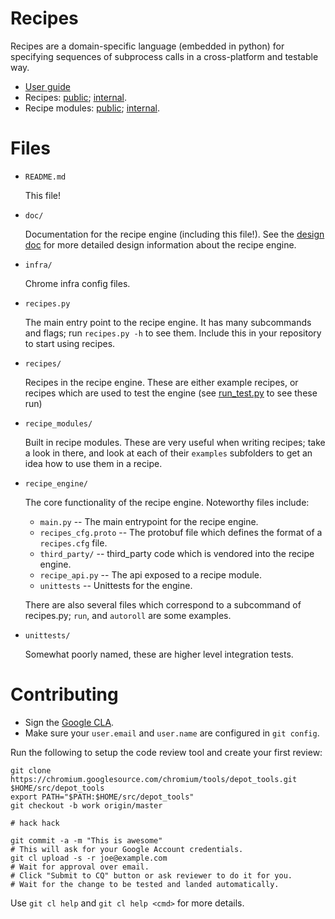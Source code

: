 # Recipes

Recipes are a domain-specific language (embedded in python) for specifying
sequences of subprocess calls in a cross-platform and testable way.

* [User guide](doc/user_guide.md)
* Recipes: [public](https://chromium.googlesource.com/chromium/tools/build.git/+/master/scripts/slave/recipes/);
  [internal](https://chrome-internal.googlesource.com/chrome/tools/build_limited/scripts/slave/+/master/recipes/).
* Recipe modules: [public](https://chromium.googlesource.com/chromium/tools/build.git/+/master/scripts/slave/recipe_modules/);
  [internal](https://chrome-internal.googlesource.com/chrome/tools/build_limited/scripts/slave/+/master/recipe_modules/).

# Files

*   `README.md`

    This file!

*   `doc/`

    Documentation for the recipe engine (including this file!).  See the
    [design doc](doc/design_doc.md) for more detailed design information about
    the recipe engine.

*   `infra/`

    Chrome infra config files.

*   `recipes.py`

    The main entry point to the recipe engine. It has many subcommands and
    flags; run `recipes.py -h` to see them. Include this in your repository
    to start using recipes.

*   `recipes/`

    Recipes in the recipe engine. These are either example recipes, or recipes
    which are used to test the engine (see
    [run_test.py](recipe_engine/unittests/run_test.py) to see these run)

*   `recipe_modules/`

    Built in recipe modules. These are very useful when writing recipes; take a
    look in there, and look at each of their `examples` subfolders to get an
    idea how to use them in a recipe.

*   `recipe_engine/`

    The core functionality of the recipe engine. Noteworthy files include:
    * `main.py` -- The main entrypoint for the recipe engine.
    * `recipes_cfg.proto` -- The protobuf file which defines the format of a
    `recipes.cfg` file.
    * `third_party/` -- third_party code which is vendored into the recipe
      engine.
    * `recipe_api.py` -- The api exposed to a recipe module.
    * `unittests` -- Unittests for the engine.

    There are also several files which correspond to a subcommand of recipes.py;
    `run`, and `autoroll` are some examples.

*   `unittests/`

    Somewhat poorly named, these are higher level integration tests.

# Contributing

  * Sign the [Google CLA](https://cla.developers.google.com/clas).
  * Make sure your `user.email` and `user.name` are configured in `git config`.

Run the following to setup the code review tool and create your first review:

    git clone https://chromium.googlesource.com/chromium/tools/depot_tools.git $HOME/src/depot_tools
    export PATH="$PATH:$HOME/src/depot_tools"
    git checkout -b work origin/master

    # hack hack

    git commit -a -m "This is awesome"
    # This will ask for your Google Account credentials.
    git cl upload -s -r joe@example.com
    # Wait for approval over email.
    # Click "Submit to CQ" button or ask reviewer to do it for you.
    # Wait for the change to be tested and landed automatically.

Use `git cl help` and `git cl help <cmd>` for more details.
